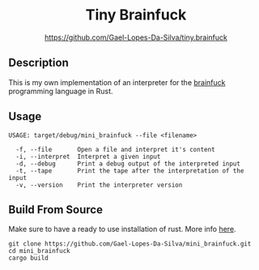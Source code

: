 <div align="center">
	<h1>Tiny Brainfuck</h1>
    <a href="https://github.com/Gael-Lopes-Da-Silva/tiny.brainfuck">https://github.com/Gael-Lopes-Da-Silva/tiny.brainfuck</a>
</div>


Description
------------------------------------------------------------------

This is my own implementation of an interpreter for the [brainfuck](https://en.wikipedia.org/wiki/Brainfuck) programming language in Rust.


Usage
------------------------------------------------------------------

~~~
USAGE: target/debug/mini_brainfuck --file <filename>

  -f, --file       Open a file and interpret it's content
  -i, --interpret  Interpret a given input
  -d, --debug      Print a debug output of the interpreted input
  -t, --tape       Print the tape after the interpretation of the input
  -v, --version    Print the interpreter version
~~~


Build From Source
------------------------------------------------------------------

Make sure to have a ready to use installation of rust. More info [here](https://www.rust-lang.org/tools/install).

~~~
git clone https://github.com/Gael-Lopes-Da-Silva/mini_brainfuck.git
cd mini_brainfuck
cargo build
~~~
